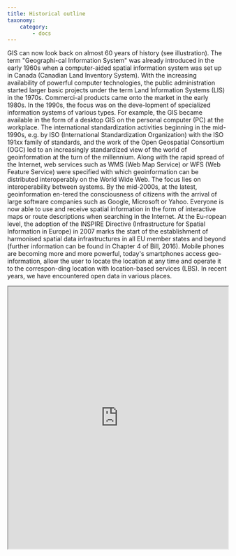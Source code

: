 ```yaml
---
title: Historical outline
taxonomy:
    category:
        - docs
---
```

GIS can now look back on almost 60 years of history (see illustration). The term "Geographi-cal Information System" was already introduced in the early 1960s when a computer-aided spatial information system was set up in Canada (Canadian Land Inventory System). With the increasing availability of powerful computer technologies, the public administration started larger basic projects under the term Land Information Systems (LIS) in the 1970s. Commerci-al products came onto the market in the early 1980s. In the 1990s, the focus was on the deve-lopment of specialized information systems of various types. For example, the GIS became available in the form of a desktop GIS on the personal computer (PC) at the workplace. The international standardization activities beginning in the mid-1990s, e.g. by ISO (International Standardization Organization) with the ISO 191xx family of standards, and the work of the Open Geospatial Consortium (OGC) led to an increasingly standardized view of the world of geoinformation at the turn of the millennium. Along with the rapid spread of the Internet, web services such as WMS (Web Map Service) or WFS (Web Feature Service) were specified with which geoinformation can be distributed interoperably on the World Wide Web. The focus lies on interoperability between systems. By the mid-2000s, at the latest, geoinformation en-tered the consciousness of citizens with the arrival of large software companies such as Google, Microsoft or Yahoo. Everyone is now able to use and receive spatial information in the form of interactive maps or route descriptions when searching in the Internet. At the Eu-ropean level, the adoption of the INSPIRE Directive (Infrastructure for Spatial Information in Europe) in 2007 marks the start of the establishment of harmonised spatial data infrastructures in all EU member states and beyond (further information can be found in Chapter 4 of Bill, 2016). Mobile phones are becoming more and more powerful, today's smartphones access geo-information, allow the user to locate the location at any time and operate it to the correspon-ding location with location-based services (LBS). In recent years, we have encountered open data in various places.
<iframe src="https://www.opengeoedu.de/gis-timeline-en.html" style="width:100%; height: 600px"></iframe>
